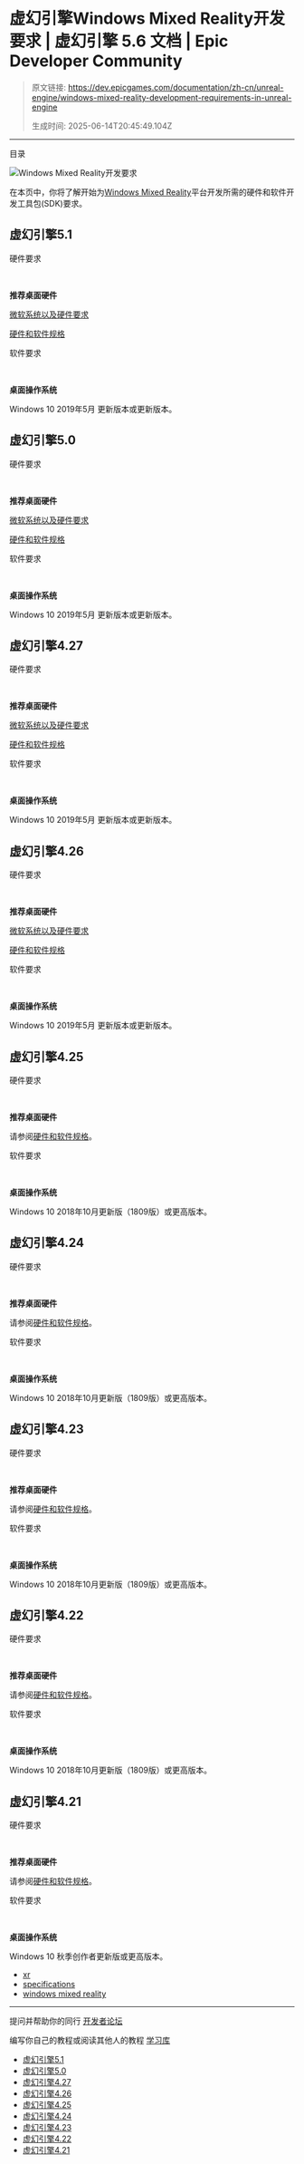 # 虚幻引擎Windows Mixed Reality开发要求 | 虚幻引擎 5.6 文档 | Epic Developer Community

> 原文链接: https://dev.epicgames.com/documentation/zh-cn/unreal-engine/windows-mixed-reality-development-requirements-in-unreal-engine
> 
> 生成时间: 2025-06-14T20:45:49.104Z

---

目录

![Windows Mixed Reality开发要求](https://dev.epicgames.com/community/api/documentation/image/3d9fee28-ba05-4360-a6f5-f76a5161eabb?resizing_type=fill&width=1920&height=335)

在本页中，你将了解开始为[Windows Mixed Reality](/documentation/zh-cn/unreal-engine/develping-for-windows-mixed-reality-in-unreal-engine)平台开发所需的硬件和软件开发工具包(SDK)要求。 

## 虚幻引擎5.1

硬件要求

 

**推荐桌面硬件**

[微软系统以及硬件要求](https://docs.microsoft.com/en-us/windows/mixed-reality/enthusiast-guide/windows-mixed-reality-minimum-pc-hardware-compatibility-guidelines#compatibility-guidelines)

[硬件和软件规格](/documentation/404)

软件要求

 

**桌面操作系统**

Windows 10 2019年5月 更新版本或更新版本。

## 虚幻引擎5.0

硬件要求

 

**推荐桌面硬件**

[微软系统以及硬件要求](https://docs.microsoft.com/en-us/windows/mixed-reality/enthusiast-guide/windows-mixed-reality-minimum-pc-hardware-compatibility-guidelines#compatibility-guidelines)

[硬件和软件规格](/documentation/404)

软件要求

 

**桌面操作系统**

Windows 10 2019年5月 更新版本或更新版本。

## 虚幻引擎4.27

硬件要求

 

**推荐桌面硬件**

[微软系统以及硬件要求](https://docs.microsoft.com/en-us/windows/mixed-reality/enthusiast-guide/windows-mixed-reality-minimum-pc-hardware-compatibility-guidelines#compatibility-guidelines)

[硬件和软件规格](/documentation/404)

软件要求

 

**桌面操作系统**

Windows 10 2019年5月 更新版本或更新版本。

## 虚幻引擎4.26

硬件要求

 

**推荐桌面硬件**

[微软系统以及硬件要求](https://docs.microsoft.com/en-us/windows/mixed-reality/enthusiast-guide/windows-mixed-reality-minimum-pc-hardware-compatibility-guidelines#compatibility-guidelines)

[硬件和软件规格](/documentation/404)

软件要求

 

**桌面操作系统**

Windows 10 2019年5月 更新版本或更新版本。

## 虚幻引擎4.25

硬件要求

 

**推荐桌面硬件**

请参阅[硬件和软件规格](/documentation/404)。

软件要求

 

**桌面操作系统**

Windows 10 2018年10月更新版（1809版）或更高版本。

## 虚幻引擎4.24

硬件要求

 

**推荐桌面硬件**

请参阅[硬件和软件规格](/documentation/404)。

软件要求

 

**桌面操作系统**

Windows 10 2018年10月更新版（1809版）或更高版本。

## 虚幻引擎4.23

硬件要求

 

**推荐桌面硬件**

请参阅[硬件和软件规格](/documentation/404)。

软件要求

 

**桌面操作系统**

Windows 10 2018年10月更新版（1809版）或更高版本。

## 虚幻引擎4.22

硬件要求

 

**推荐桌面硬件**

请参阅[硬件和软件规格](/documentation/404)。

软件要求

 

**桌面操作系统**

Windows 10 2018年10月更新版（1809版）或更高版本。

## 虚幻引擎4.21

硬件要求

 

**推荐桌面硬件**

请参阅[硬件和软件规格](/documentation/404)。

软件要求

 

**桌面操作系统**

Windows 10 秋季创作者更新版或更高版本。

-   [xr](https://dev.epicgames.com/community/search?query=xr)
-   [specifications](https://dev.epicgames.com/community/search?query=specifications)
-   [windows mixed reality](https://dev.epicgames.com/community/search?query=windows%20mixed%20reality)

* * *

提问并帮助你的同行 [开发者论坛](https://forums.unrealengine.com/categories?tag=unreal-engine)

编写你自己的教程或阅读其他人的教程 [学习库](https://dev.epicgames.com/community/unreal-engine/learning)

-   [虚幻引擎5.1](/documentation/zh-cn/unreal-engine/windows-mixed-reality-development-requirements-in-unreal-engine#%E8%99%9A%E5%B9%BB%E5%BC%95%E6%93%8E51)
-   [虚幻引擎5.0](/documentation/zh-cn/unreal-engine/windows-mixed-reality-development-requirements-in-unreal-engine#%E8%99%9A%E5%B9%BB%E5%BC%95%E6%93%8E50)
-   [虚幻引擎4.27](/documentation/zh-cn/unreal-engine/windows-mixed-reality-development-requirements-in-unreal-engine#%E8%99%9A%E5%B9%BB%E5%BC%95%E6%93%8E427)
-   [虚幻引擎4.26](/documentation/zh-cn/unreal-engine/windows-mixed-reality-development-requirements-in-unreal-engine#%E8%99%9A%E5%B9%BB%E5%BC%95%E6%93%8E426)
-   [虚幻引擎4.25](/documentation/zh-cn/unreal-engine/windows-mixed-reality-development-requirements-in-unreal-engine#%E8%99%9A%E5%B9%BB%E5%BC%95%E6%93%8E425)
-   [虚幻引擎4.24](/documentation/zh-cn/unreal-engine/windows-mixed-reality-development-requirements-in-unreal-engine#%E8%99%9A%E5%B9%BB%E5%BC%95%E6%93%8E424)
-   [虚幻引擎4.23](/documentation/zh-cn/unreal-engine/windows-mixed-reality-development-requirements-in-unreal-engine#%E8%99%9A%E5%B9%BB%E5%BC%95%E6%93%8E423)
-   [虚幻引擎4.22](/documentation/zh-cn/unreal-engine/windows-mixed-reality-development-requirements-in-unreal-engine#%E8%99%9A%E5%B9%BB%E5%BC%95%E6%93%8E422)
-   [虚幻引擎4.21](/documentation/zh-cn/unreal-engine/windows-mixed-reality-development-requirements-in-unreal-engine#%E8%99%9A%E5%B9%BB%E5%BC%95%E6%93%8E421)